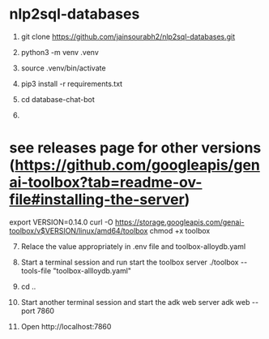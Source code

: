 # nlp2sql-databases

1. git clone https://github.com/jainsourabh2/nlp2sql-databases.git

2. python3 -m venv .venv

3. source .venv/bin/activate

4. pip3 install -r requirements.txt

5. cd database-chat-bot

6. 
# see releases page for other versions (https://github.com/googleapis/genai-toolbox?tab=readme-ov-file#installing-the-server)
export VERSION=0.14.0
curl -O https://storage.googleapis.com/genai-toolbox/v$VERSION/linux/amd64/toolbox
chmod +x toolbox

7. Relace the value appropriately in .env file and toolbox-alloydb.yaml

8. Start a terminal session and run start the toolbox server
./toolbox --tools-file "toolbox-allloydb.yaml"

9. cd ..

10. Start another terminal session and start the adk web server
adk web --port 7860

11. Open http://localhost:7860

